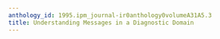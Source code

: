 ```yaml
---
anthology_id: 1995.ipm_journal-ir0anthology0volumeA31A5.3
title: Understanding Messages in a Diagnostic Domain
---
```

